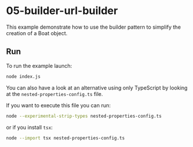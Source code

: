 # 05-builder-url-builder

This example demonstrate how to use the builder pattern to simplify the creation
of a Boat object.

## Run

To run the example launch:

```bash
node index.js
```

You can also have a look at an alternative using only TypeScript by looking at
the `nested-properties-config.ts` file.

If you want to execute this file you can run:

```bash
node --experimental-strip-types nested-properties-config.ts
```

or if you install `tsx`:

```bash
node --import tsx nested-properties-config.ts
```
